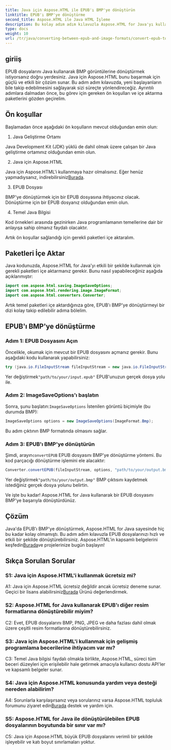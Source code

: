 ```yaml
---
title: Java için Aspose.HTML ile EPUB'ı BMP'ye dönüştürün
linktitle: EPUB'ı BMP'ye dönüştürme
second_title: Aspose.HTML ile Java HTML İşleme
description: Bu kolay adım adım kılavuzla Aspose.HTML for Java'yı kullanarak EPUB dosyalarını BMP görüntülerine nasıl dönüştüreceğinizi öğrenin.
type: docs
weight: 10
url: /tr/java/converting-between-epub-and-image-formats/convert-epub-to-bmp/
---
```

## giriiş

EPUB dosyalarını Java kullanarak BMP görüntülerine dönüştürmek istiyorsanız doğru yerdesiniz. Java için Aspose.HTML bunu başarmak için güçlü ve etkili bir çözüm sunar. Bu adım adım kılavuzda, yeni başlayanların bile takip edebilmesini sağlayarak sizi süreçte yönlendireceğiz. Ayrıntılı adımlara dalmadan önce, bu görev için gereken ön koşulları ve içe aktarma paketlerini gözden geçirelim.

## Ön koşullar

Başlamadan önce aşağıdaki ön koşulların mevcut olduğundan emin olun:

1. Java Geliştirme Ortamı

Java Development Kit (JDK) yüklü de dahil olmak üzere çalışan bir Java geliştirme ortamınız olduğundan emin olun.

2. Java için Aspose.HTML

 Java için Aspose.HTML'i kullanmaya hazır olmalısınız. Eğer henüz yapmadıysanız, indirebilirsiniz[Burada](https://releases.aspose.com/html/java/).

3. EPUB Dosyası

BMP'ye dönüştürmek için bir EPUB dosyasına ihtiyacınız olacak. Dönüştürme için bir EPUB dosyanız olduğundan emin olun.

4. Temel Java Bilgisi

Kod örnekleri arasında gezinirken Java programlamanın temellerine dair bir anlayışa sahip olmanız faydalı olacaktır.

Artık ön koşullar sağlandığı için gerekli paketleri içe aktaralım.

## Paketleri İçe Aktar

Java kodunuzda, Aspose.HTML for Java'yı etkili bir şekilde kullanmak için gerekli paketleri içe aktarmanız gerekir. Bunu nasıl yapabileceğiniz aşağıda açıklanmıştır:

```java
import com.aspose.html.saving.ImageSaveOptions;
import com.aspose.html.rendering.image.ImageFormat;
import com.aspose.html.converters.Converter;
```

Artık temel paketleri içe aktardığınıza göre, EPUB'ı BMP'ye dönüştürmeyi bir dizi kolay takip edilebilir adıma bölelim.

## EPUB'ı BMP'ye dönüştürme

### Adım 1: EPUB Dosyasını Açın

Öncelikle, okumak için mevcut bir EPUB dosyasını açmanız gerekir. Bunu aşağıdaki kodu kullanarak yapabilirsiniz:

```java
try (java.io.FileInputStream fileInputStream = new java.io.FileInputStream("path/to/your/input.epub")) {
```

 Yer değiştirmek`"path/to/your/input.epub"` EPUB'unuzun gerçek dosya yolu ile.

### Adım 2: ImageSaveOptions'ı başlatın

 Sonra, şunu başlatın:`ImageSaveOptions` İstenilen görüntü biçimiyle (bu durumda BMP):

```java
ImageSaveOptions options = new ImageSaveOptions(ImageFormat.Bmp);
```

Bu adım çıktının BMP formatında olmasını sağlar.

### Adım 3: EPUB'ı BMP'ye dönüştürün

 Şimdi, arayın`convertEPUB` EPUB dosyasını BMP'ye dönüştürme yöntemi. Bu kod parçacığı dönüştürme işlemini ele alacaktır:

```java
Converter.convertEPUB(fileInputStream, options, "path/to/your/output.bmp");
```

 Yer değiştirmek`"path/to/your/output.bmp"` BMP çıktısını kaydetmek istediğiniz gerçek dosya yolunu belirtin.

Ve işte bu kadar! Aspose.HTML for Java kullanarak bir EPUB dosyasını BMP'ye başarıyla dönüştürdünüz.

## Çözüm

 Java'da EPUB'ı BMP'ye dönüştürmek, Aspose.HTML for Java sayesinde hiç bu kadar kolay olmamıştı. Bu adım adım kılavuzla EPUB dosyalarınızı hızlı ve etkili bir şekilde dönüştürebilirsiniz. Aspose.HTML'in kapsamlı belgelerini keşfedin[Burada](https://reference.aspose.com/html/java/)ve projelerinize bugün başlayın!

## Sıkça Sorulan Sorular

### S1: Java için Aspose.HTML'i kullanmak ücretsiz mi?

 A1: Java için Aspose.HTML ücretsiz değildir ancak ücretsiz deneme sunar. Geçici bir lisans alabilirsiniz[Burada](https://purchase.aspose.com/temporary-license/) Ürünü değerlendirmek.

### S2: Aspose.HTML for Java kullanarak EPUB'ı diğer resim formatlarına dönüştürebilir miyim?

C2: Evet, EPUB dosyalarını BMP, PNG, JPEG ve daha fazlası dahil olmak üzere çeşitli resim formatlarına dönüştürebilirsiniz.

### S3: Java için Aspose.HTML'i kullanmak için gelişmiş programlama becerilerine ihtiyacım var mı?

C3: Temel Java bilgisi faydalı olmakla birlikte, Aspose.HTML, süreci tüm beceri düzeyleri için erişilebilir hale getirmek amacıyla kullanıcı dostu API'ler ve kapsamlı belgeler sunar.

### S4: Java için Aspose.HTML konusunda yardım veya desteği nereden alabilirim?

 A4: Sorunlarla karşılaşırsanız veya sorularınız varsa Aspose.HTML topluluk forumunu ziyaret edin[Burada](https://forum.aspose.com/) destek ve yardım için.

### S5: Aspose.HTML for Java ile dönüştürülebilen EPUB dosyalarının boyutunda bir sınır var mı?

C5: Java için Aspose.HTML büyük EPUB dosyalarını verimli bir şekilde işleyebilir ve katı boyut sınırlamaları yoktur.